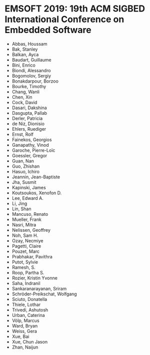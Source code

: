 # EMSOFT 2019: 19th ACM SIGBED International Conference on Embedded Software
* Abbas, Houssam
* Bak, Stanley
* Balkan, Ayca 
* Baudart, Guillaume
* Bini, Enrico
* Biondi, Alessandro
* Bogomolov, Sergiy
* Bonakdarpour, Borzoo
* Bourke, Timothy
* Chang, Wanli
* Chen, Xin
* Cock, David
* Dasari, Dakshina
* Dasgupta, Pallab
* Derler, Patricia
* de Niz, Dionisio
* Ehlers, Ruediger
* Ernst, Rolf
* Fainekos, Georgios
* Ganapathy, Vinod
* Garoche, Pierre-Loïc
* Goessler, Gregor
* Guan, Nan
* Guo, Zhishan
* Hasuo, Ichiro
* Jeannin, Jean-Baptiste
* Jha, Susmit
* Kapinski, James
* Koutsoukos, Xenofon D.
* Lee, Edward A.
* Li, Jing
* Lin, Shan
* Mancuso, Renato
* Mueller, Frank
* Nasri, Mitra
* Nelissen, Geoffrey
* Noh, Sam H.
* Ozay, Necmiye
* Pagetti, Claire
* Pouzet, Marc
* Prabhakar, Pavithra
* Putot, Sylvie
* Ramesh, S.
* Roop, Partha S.
* Rozier, Kristin Yvonne
* Saha, Indranil
* Sankaranarayanan, Sriram
* Schröder-Preikschat, Wolfgang
* Sciuto, Donatella
* Thiele, Lothar
* Trivedi, Ashutosh 
* Urban, Caterina
* Völp, Marcus
* Ward, Bryan
* Weiss, Gera
* Xue, Bai
* Xue, Chun Jason
* Zhan, Naijun
